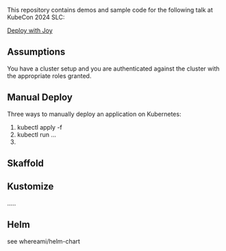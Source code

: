This repository contains demos and sample code for the 
following talk at KubeCon 2024 SLC: 

[Deploy with Joy](https://events.linuxfoundation.org/kubecon-cloudnativecon-north-america/program/schedule/)

## Assumptions
You have a cluster setup and you are authenticated against the cluster with the appropriate roles granted. 

## Manual Deploy 
Three ways to manually deploy an application on Kubernetes:

1.  kubectl apply -f <yaml file> 
2. kubectl run ... 
3. 

## Skaffold 
## Kustomize 
..... 

## Helm
see whereami/helm-chart  